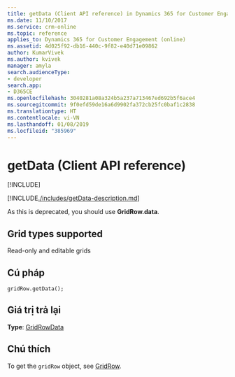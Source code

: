 ```yaml
---
title: getData (Client API reference) in Dynamics 365 for Customer Engagement| MicrosoftDocs
ms.date: 11/10/2017
ms.service: crm-online
ms.topic: reference
applies_to: Dynamics 365 for Customer Engagement (online)
ms.assetid: 4d025f92-db16-440c-9f82-e40d71e09862
author: KumarVivek
ms.author: kvivek
manager: amyla
search.audienceType:
- developer
search.app:
- D365CE
ms.openlocfilehash: 3040281a08a324b5a237a713467ed692b5f6ace4
ms.sourcegitcommit: 9f0efd59de16a6d9902fa372cb25fc0baf1c2838
ms.translationtype: HT
ms.contentlocale: vi-VN
ms.lasthandoff: 01/08/2019
ms.locfileid: "385969"
---
```

# <a name="getdata-client-api-reference"></a>getData (Client API reference)

[!INCLUDE[](../../../../../includes/cc_applies_to_update_9_0_0.md)]

[!INCLUDE[./includes/getData-description.md](./includes/getData-description.md)]

As this is deprecated, you should use **GridRow.data**.

## <a name="grid-types-supported"></a>Grid types supported

Read-only and editable grids

## <a name="syntax"></a>Cú pháp

`gridRow.getData();`

## <a name="return-value"></a>Giá trị trả lại

**Type**: [GridRowData](../gridrowdata.md)

## <a name="remarks"></a>Chú thích

To get the `gridRow` object, see [GridRow](../gridrow.md). 

